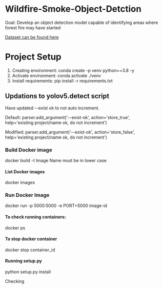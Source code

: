 # Wildfire-Smoke-Object-Detction
Goal: Develop an object detection model capable of identifying areas where forest fire may have started

[Dataset can be found here](https://universe.roboflow.com/rachinder-singh-mnody/smoke-detection-l0mxg)



# Project Setup

1) Creating environment: conda create -p venv python==3.8 -y
2) Activate environment: conda activate ./venv
3) Install requirements: pip install -r requirements.txt




## Updations to yolov5.detect script

Have updated --exist ok to not auto increment.

Default: parser.add_argument('--exist-ok', action='store_true', help='existing project/name ok, do not increment')

Modified: parser.add_argument('--exist-ok', action='store_false', help='existing project/name ok, do not increment')

### Build Docker image
docker build -t <image-name><tag-name>
Image Name must be in lower case

#### List Docker images
docker images

### Run Docker Image
docker run -p 5000:5000 -e PORT=5000 image-id



#### To check running containers: 
docker ps

#### To stop docker container
docker stop container_id

#### Running setup.py
python setup.py install


Checking